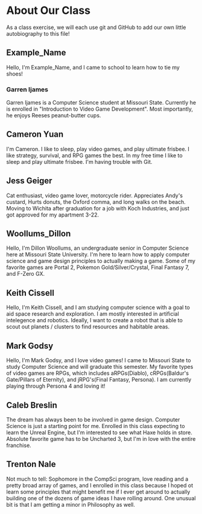 # About Our Class

As a class exercise, we will each use git and GitHub to add our own little autobiography to this file!

## Example_Name 
Hello, I'm Example_Name, and I came to school to learn how to tie my shoes!

### Garren Ijames
Garren Ijames is a Computer Science student at Missouri State. Currently he is enrolled in "Introduction to Video Game Development".
Most importantly, he enjoys Reeses peanut-butter cups.

## Cameron Yuan
I'm Cameron. I like to sleep, play video games, and play ultimate frisbee.
I like strategy, survival, and RPG games the best. In my free time I like to sleep and play ultimate frisbee. 
I'm having trouble with Git.

## Jess Geiger
Cat enthusiast, video game lover, motorcycle rider.
Appreciates Andy's custard, Hurts donuts, the Oxford comma, and long walks on the beach.
Moving to Wichita after graduation for a job with Koch Industries, and just got approved for my apartment 3-22.

## Woollums_Dillon
Hello, I'm Dillon Woollums, an undergraduate senior in Computer Science here at Missouri State University. 
I'm here to learn how to apply computer science and game design principles to actually making a game. 
Some of my favorite games are Portal 2, Pokemon Gold/Silver/Crystal, Final Fantasy 7, and F-Zero GX.

## Keith Cissell
Hello, I'm Keith Cissell, and I am studying computer science with a goal to aid space research 
and exploration. I am mostly interested in artificial intelegence and robotics. Ideally, I want to 
create a robot that is able to scout out planets / clusters to find resources and habitable areas.

## Mark Godsy
Hello, I'm Mark Godsy, and I love video games! I came to Missouri State to study Computer Science
and will graduate this semester. My favorite types of video games are RPGs, which includes aRPGs(Diablo),
 cRPGs(Baldur's Gate/Pillars of Eternity), and jRPG's(Final Fantasy, Persona). I am currently playing through Persona 4 and loving it!

## Caleb Breslin
The dream has always been to be involved in game design. Computer Science is just a starting point for me. 
Enrolled in this class expecting to learn the Unreal Engine, but I'm interested to see what Haxe holds in
store. Absolute favorite game has to be Uncharted 3, but I'm in love with the entire franchise.

## Trenton Nale
Not much to tell:  Sophomore in the CompSci program, love reading and a pretty broad array of games, and I enrolled in this class because I hoped ot learn some principles that might benefit me if I ever get around to actually building one of the dozens of game ideas I have rolling around.  One unusual bit is that I am getting a minor in Philosophy as well.
